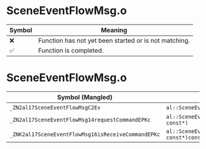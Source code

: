 # SceneEventFlowMsg.o
| Symbol | Meaning 
| ------------- | ------------- 
| :x: | Function has not yet been started or is not matching. 
| :white_check_mark: | Function is completed. 


# SceneEventFlowMsg.o
| Symbol (Mangled) | Symbol (Demangled) | Decompiled? |
| ------------- |  ------------- | ------------- |
| `_ZN2al17SceneEventFlowMsgC2Ev` | `al::SceneEventFlowMsg::SceneEventFlowMsg(void)` | :white_check_mark: |
| `_ZN2al17SceneEventFlowMsg14requestCommandEPKc` | `al::SceneEventFlowMsg::requestCommand(char const*)` | :white_check_mark: |
| `_ZNK2al17SceneEventFlowMsg16isReceiveCommandEPKc` | `al::SceneEventFlowMsg::isReceiveCommand(char const*)const` | :white_check_mark: |
